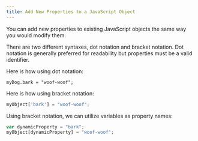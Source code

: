 ```yaml
---
title: Add New Properties to a JavaScript Object
---
```


You can add new properties to existing JavaScript objects the same way you would modify them.

There are two different syntaxes, dot notation and bracket notation. Dot notation is generally preferred for readability but properties must be a valid identifier.

Here is how using dot notation:

    myDog.bark = "woof-woof";

Here is how using bracket notation:
```javascript
myObject['bark'] = "woof-woof";
```

Using bracket notation, we can utilize variables as property names:

```javascript
var dynamicProperty = "bark";
myObject[dynamicProperty] = "woof-woof";
```

